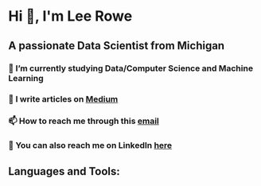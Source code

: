 # Hi 👋, I'm Lee Rowe
## A passionate Data Scientist from Michigan

### 🌱 I’m currently studying Data/Computer Science and Machine Learning

### 📝 I write articles on [Medium](https://medium.com/@leerowe)

### 📫 How to reach me through this [email](leerowe.business@gmail.com)

### 🔗 You can also reach me on LinkedIn [here](https://www.linkedin.com/in/lee-rowe-59895620a)


## Languages and Tools:
